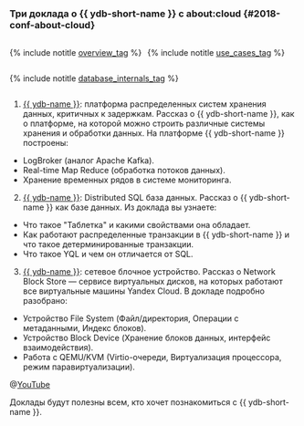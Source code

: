 ###  Три доклада о {{ ydb-short-name }} с about:cloud {#2018-conf-about-cloud}

<div style="display:flex; flex-direction: row; justify-content: flex-start; flex-wrap: wrap; column-gap: 10px;">

{% include notitle [overview_tag](../../tags.md#overview) %}

{% include notitle [use_cases_tag](../../tags.md#use_cases) %}

{% include notitle [database_internals_tag](../../tags.md#database_internals) %}

</div>

1. [{{ ydb-name }}](https://youtu.be/Kr6WIYPts8I?t=8558): платформа распределенных систем хранения данных, критичных к задержкам. Рассказ о {{ ydb-short-name }}, как о платформе, на которой можно строить различные системы хранения и обработки данных. На платформе {{ ydb-short-name }} построены:
* LogBroker (аналог Apache Kafka).
* Real-time Map Reduce (обработка потоков данных).
* Хранение временных рядов в системе мониторинга.

2. [{{ ydb-name }}](https://youtu.be/Kr6WIYPts8I?t=10550): Distributed SQL база данных. Рассказ о {{ ydb-short-name }} как базе данных. Из доклада вы узнаете:
* Что такое "Таблетка" и какими свойствами она обладает.
* Как работают распределенные транзакции в {{ ydb-short-name }} и что такое детерминированные транзакции.
* Что такое YQL и чем он отличается от SQL.

3. [{{ ydb-name }}](https://youtu.be/Kr6WIYPts8I?t=12861): сетевое блочное устройство. Рассказ о Network Block Store — сервисе виртуальных дисков, на которых работают все виртуальные машины Yandex Cloud. В докладе подробно разобрано:
* Устройство File System (Файл/директория, Операции с метаданными, Индекс блоков).
* Устройство Block Device (Хранение блоков данных, интерфейс взаимодействия).
* Работа с QEMU/KVM (Virtio-очереди, Виртуализация процессора, режим паравиртуализации).

@[YouTube](https://www.youtube.com/watch?v=Kr6WIYPts8I)

Доклады будут полезны всем, кто хочет познакомиться с {{ ydb-short-name }}.